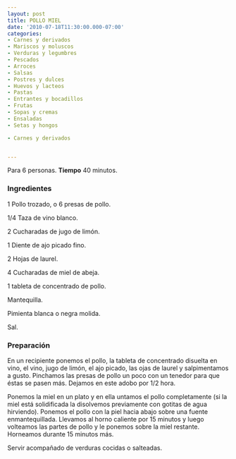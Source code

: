 ```yaml
---
layout: post
title: POLLO MIEL
date: '2010-07-18T11:30:00.000-07:00'
categories:
- Carnes y derivados
- Mariscos y moluscos
- Verduras y legumbres
- Pescados
- Arroces
- Salsas
- Postres y dulces
- Huevos y lacteos
- Pastas
- Entrantes y bocadillos
- Frutas
- Sopas y cremas
- Ensaladas
- Setas y hongos

- Carnes y derivados


---
```


Para 6 personas.
<b>Tiempo</b> 40 minutos.

<h3>Ingredientes</h3>

1 Pollo trozado, o 6 presas de pollo.

1/4 Taza de vino blanco.

2 Cucharadas de jugo de limón.

1 Diente de ajo picado fino.

2 Hojas de laurel.

4 Cucharadas de miel de abeja.

1 tableta de concentrado de pollo.

Mantequilla.

Pimienta blanca o negra molida.

Sal.

<h3>Preparación</h3>

En un recipiente ponemos el pollo, la tableta de concentrado disuelta en vino, el vino, jugo de limón, el ajo picado, las ojas de laurel y salpimentamos a gusto. Pinchamos las presas de pollo un poco con un tenedor para que éstas se pasen más. Dejamos en este adobo por 1/2 hora.

Ponemos la miel en un plato y en ella untamos el pollo completamente (si la miel está solidificada la disolvemos previamente con gotitas de agua hirviendo). Ponemos el pollo con la piel hacia abajo sobre una fuente enmantequillada. Llevamos al horno caliente por 15 minutos y luego volteamos las partes de pollo y le ponemos sobre la miel restante. Horneamos durante 15 minutos más.

Servir acompañado de verduras cocidas o salteadas.


